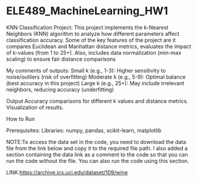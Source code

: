 # ELE489_MachineLearning_HW1
KNN Classification Project:
This project implements the k-Nearest Neighbors (KNN) algorithm to analyze how different parameters affect classification accuracy. Some of the key features of the project are
it compares Euclidean and Manhattan distance metrics, evaluates the impact of k-values (from 1 to 25+). Also, includes data normalization (min-max scaling) to ensure fair distance comparisons

My comments of outputs:
Small k (e.g., 1-3): Higher sensitivity to noise/outliers (risk of overfitting)
Moderate k (e.g., 5-9): Optimal balance (best accuracy in this project)
Large k (e.g., 25+): May include irrelevant neighbors, reducing accuracy (underfitting)

Output
Accuracy comparisons for different k values and distance metrics.
Visualization of results.

How to Run

Prerequisites:
Libraries: numpy, pandas, scikit-learn, matplotlib

NOTE:To access the data set in the code, you need to download the data 
file from the link below and copy it to the required file path. 
I also added a section containing the data link as a comment to the code so that you can run the code without the file.
You can also run the code using this section.

LINK:https://archive.ics.uci.edu/dataset/109/wine

